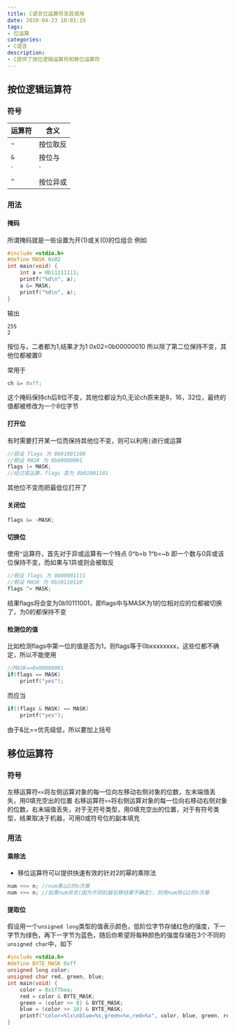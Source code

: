 ```yaml
---
title: C语言位运算符及其使用
date: 2020-04-23 10:01:19
tags:
- 位运算
categories:
- C语言
description:
- C提供了按位逻辑运算符和移位运算符
---
```


<!--more-->

## 按位逻辑运算符

### 符号

| 运算符 | 含义     |
|--------|----------|
| `~`    | 按位取反 |
| `&`    | 按位与   |
| `|`    | 按位或   |
| `^`    | 按位异或 |

### 用法
#### 掩码
所谓掩码就是一些设置为开(1)或关(0)的位组合
例如
```c
#include <stdio.h>
#define MASK 0x02
int main(void) {
    int a = 0b11111111;
    printf("%d\n", a);
    a &= MASK;
    printf("%d\n", a);
}
```

输出
```
255
2
```

按位与，二者都为1,结果才为1
0x02=0b00000010
所以除了第二位保持不变，其他位都被置0

常用于
```c
ch &= 0xff;
```

这个掩码保持ch后8位不变，其他位都设为0,无论ch原来是8，16，32位，最终的值都被修改为一个8位字节

#### 打开位
有时需要打开某一位而保持其他位不变，则可以利用`|`进行或运算
```c
//假设 flags 为 0b01001100
//假设 MASK 为 0b00000001
flags |= MASK;
//经过或运算，flags 变为 0b01001101
```

其他位不变而把最低位打开了

#### 关闭位
```c
flags &= ~MASK;
```

#### 切换位
使用`^`运算符，首先对于异或运算有一个特点
0^b=b
1^b=~b
即一个数与0异或该位保持不变，而如果与1异或则会被取反

```c
//假设 flags 为 0b00001111
//假设 MASK 为 0b10110110
flags ^= MASK;
```

结果flags将会变为0b10111001，即flags中与MASK为1的位相对应的位都被切换了，为0的都保持不变

#### 检测位的值
比如检测flags中第一位的值是否为1，则flags等于0bxxxxxxxx，这些位都不确定，所以不能使用
```c
//MASK==0x00000001
if(flags == MASK)
    printf("yes");
```

而应当
```c
if((flags & MASK) == MASK)
    printf("yes");
```

由于&比==优先级低，所以要加上括号


## 移位运算符
### 符号
左移运算符`<<`将左侧运算对象的每一位向左移动右侧对象的位数，左末端值丢失，用0填充空出的位置
右移运算符`>>`将右侧运算对象的每一位向右移动右侧对象的位数，右末端值丢失，对于无符号类型，用0填充空出的位置，对于有符号类型，结果取决于机器，可用0或符号位的副本填充

### 用法
#### 乘除法
* 移位运算符可以提供快速有效的针对2的幂的乘除法
```c
num <<= n; //num乘以2的n次幂
num >>= n; //如果num非负(因为不同机器右移结果不确定)，则用num除以2的n次幂
```

#### 提取位
假设用一个`unsigned long`类型的值表示颜色，低阶位字节存储红色的强度，下一字节为绿色，再下一字节为蓝色，随后你希望将每种颜色的强度存储在3个不同的`unsigned char`中，如下
```c
#include <stdio.h>
#define BYTE_MASK 0xff
unsigned long color;
unsigned char red, green, blue;
int main(void) {
    color = 0x1f7bea;
    red = color & BYTE_MASK;
    green = (color >> 8) & BYTE_MASK;
    blue = (color >> 16) & BYTE_MASK;
    printf("color=%lx\nblue=%x,green=%x,red=%x", color, blue, green, red);
}
```


